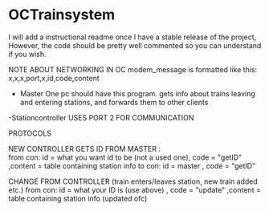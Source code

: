 # OCTrainsystem
I will add a instructional readme once I have a stable release of the project,
However, the code should be pretty well commented so you can understand if you wish.


NOTE ABOUT NETWORKING IN OC
modem_message is formatted like this:
x,x,x,port,x,id,code,content


- Master
One pc should have this program.
gets info about trains leaving and entering stations,
and forwards them to other clients

-Stationcontroller
USES PORT 2 FOR COMMUNICATION




PROTOCOLS

NEW CONTROLLER GETS ID FROM MASTER :     
from con: id = what you want id to be (not a used one), code = "getID" ,content = table containing station info
to   con: id = master                                 , code = "getID"

CHANGE FROM CONTROLLER (train enters/leaves station, new train added etc.)
from con: id = what your ID is (use above)            , code = "update" ,content = table containing station info (updated ofc)
